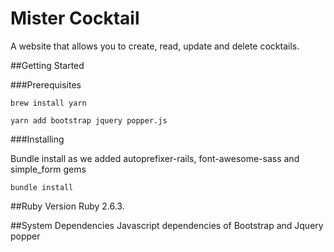# Mister Cocktail

A website that allows you to create, read, update and delete cocktails.

##Getting Started

###Prerequisites

`brew install yarn`

`yarn add bootstrap jquery popper.js`


###Installing

Bundle install as we added autoprefixer-rails, font-awesome-sass and simple_form gems

`bundle install`


##Ruby Version
Ruby 2.6.3.

##System Dependencies
Javascript dependencies of Bootstrap and Jquery popper

